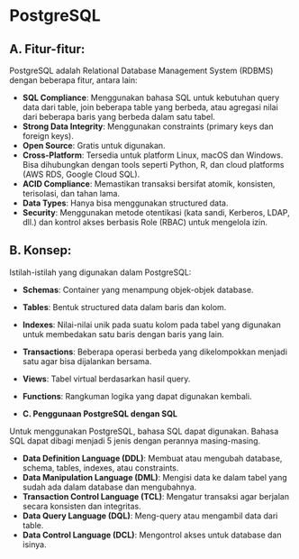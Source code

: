 
# **PostgreSQL**

## **A. Fitur-fitur:**
PostgreSQL adalah Relational Database Management System (RDBMS) dengan beberapa fitur, antara lain:

* **SQL Compliance**: Menggunakan bahasa SQL untuk kebutuhan query data dari table, join beberapa table yang berbeda, atau agregasi nilai dari beberapa baris yang berbeda dalam satu tabel. 
* **Strong Data Integrity**: Menggunakan constraints (primary keys dan foreign keys).
* **Open Source**: Gratis untuk digunakan.
* **Cross-Platform**: Tersedia untuk platform Linux, macOS dan Windows. Bisa dihubungkan dengan tools seperti Python, R, dan cloud platforms (AWS RDS, Google Cloud SQL).
* **ACID Compliance**: Memastikan transaksi bersifat atomik, konsisten, terisolasi, dan tahan lama.
* **Data Types**: Hanya bisa menggunakan structured data.
* **Security**: Menggunakan metode otentikasi (kata sandi, Kerberos, LDAP, dll.) dan kontrol akses berbasis Role (RBAC) untuk mengelola izin.

## **B. Konsep:**
Istilah-istilah yang digunakan dalam PostgreSQL:

* **Schemas**: Container yang menampung objek-objek database.
* **Tables**: Bentuk structured data dalam baris dan kolom.
* **Indexes**: Nilai-nilai unik pada suatu kolom pada tabel yang digunakan untuk membedakan satu baris dengan baris yang lain.
* **Transactions**: Beberapa operasi berbeda yang dikelompokkan menjadi satu agar bisa dijalankan bersama.
* **Views**: Tabel virtual berdasarkan hasil query.
* **Functions**: Rangkuman logika yang dapat digunakan kembali.

* **C. Penggunaan PostgreSQL dengan SQL**

Untuk menggunakan PostgreSQL, bahasa SQL dapat digunakan. Bahasa SQL dapat dibagi menjadi 5 jenis dengan perannya masing-masing.
* **Data Definition Language (DDL)**: Membuat atau mengubah database, schema, tables, indexes, atau constraints.
* **Data Manipulation Language (DML)**: Mengisi data ke dalam tabel yang sudah ada dalam database dan mengubahnya.
* **Transaction Control Language (TCL)**: Mengatur transaksi agar berjalan secara konsisten dan integritas.
* **Data Query Language (DQL)**: Meng-query atau mengambil data dari table.
* **Data Control Language (DCL)**: Mengontrol akses untuk database dan isinya.
